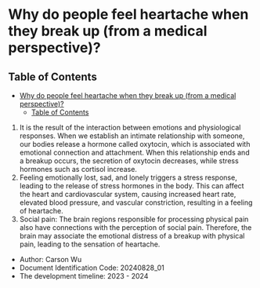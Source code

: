 # Why do people feel heartache when they break up (from a medical perspective)?

## Table of Contents

- [Why do people feel heartache when they break up (from a medical perspective)?](#why-do-people-feel-heartache-when-they-break-up-from-a-medical-perspective)
  - [Table of Contents](#table-of-contents)

1. It is the result of the interaction between emotions and physiological responses. When we establish an intimate relationship with someone, our bodies release a hormone called oxytocin, which is associated with emotional connection and attachment. When this relationship ends and a breakup occurs, the secretion of oxytocin decreases, while stress hormones such as cortisol increase.
2. Feeling emotionally lost, sad, and lonely triggers a stress response, leading to the release of stress hormones in the body. This can affect the heart and cardiovascular system, causing increased heart rate, elevated blood pressure, and vascular constriction, resulting in a feeling of heartache.
3. Social pain: The brain regions responsible for processing physical pain also have connections with the perception of social pain. Therefore, the brain may associate the emotional distress of a breakup with physical pain, leading to the sensation of heartache.

- Author: Carson Wu
- Document Identification Code: 20240828_01
- The development timeline: 2023 - 2024
